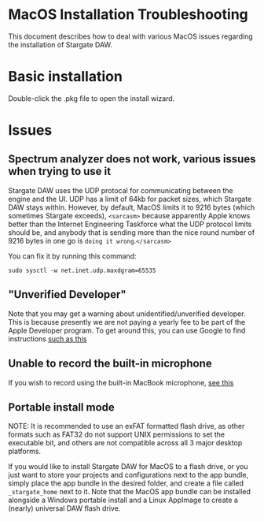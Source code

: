 # MacOS Installation Troubleshooting
This document describes how to deal with various MacOS issues regarding
the installation of Stargate DAW.

# Basic installation
Double-click the .pkg file to open the install wizard.

# Issues
## Spectrum analyzer does not work, various issues when trying to use it
Stargate DAW uses the UDP protocal for communicating between the engine and
the UI.  UDP has a limit of 64kb for packet sizes, which Stargate DAW stays
within.  However, by default, MacOS limits it to 9216 bytes (which sometimes
Stargate exceeds), `<sarcasm>` because apparently Apple knows better than the
Internet Engineering Taskforce what the UDP protocol limits should be, and
anybody that is sending more than the nice round number of 9216 bytes in one go
is `doing it wrong`.`</sarcasm>`

You can fix it by running this command:
```
sudo sysctl -w net.inet.udp.maxdgram=65535
```

## "Unverified Developer"
Note that you may get a warning about unidentified/unverified developer.  This
is because presently we are not paying a yearly fee to be part of the Apple
Developer program.  To get around this, you can use Google to find instructions
[such as this](https://customercare.primera.com/portal/en/kb/articles/how-to-open-a-primera-app-that-hasn-t-been-notarized-or-is-from-an-unidentified-developer)

## Unable to record the built-in microphone
If you wish to record using the built-in MacBook microphone,
[see this](https://support.apple.com/en-us/HT209175)

## Portable install mode
NOTE: It is recommended to use an exFAT formatted flash drive, as other formats
such as FAT32 do not support  UNIX permissions to set the executable bit,
and others are not compatible across all 3 major desktop platforms.

If you would like to install Stargate DAW for MacOS to a flash drive, or you
just want to store your projects and configurations next to the app bundle,
simply place the app bundle in the desired folder, and create a file called
`_stargate_home` next to it.  Note that the MacOS app bundle can be installed
alongside a Windows portable install and a Linux AppImage to create a
(nearly) universal DAW flash drive.
